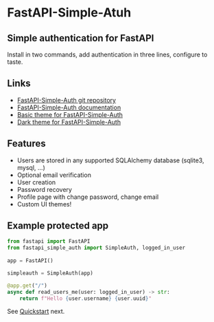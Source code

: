 # FastAPI-Simple-Atuh

## Simple authentication for FastAPI

Install in two commands, add authentication in three lines, configure to taste.

## Links
- [FastAPI-Simple-Auth git repository](https://github.com/yaroslaff/fastapi-simple-auth)
- [FastAPI-Simple-Auth documentation](https://fastapi-simple-auth.readthedocs.io/)
- [Basic theme for FastAPI-Simple-Auth](https://github.com/yaroslaff/fastapi-simple-auth-basic)
- [Dark theme for FastAPI-Simple-Auth](https://github.com/yaroslaff/fastapi-simple-auth-dark)

## Features
- Users are stored in any supported SQLAlchemy database (sqlite3, mysql, ...)
- Optional email verification
- User creation
- Password recovery
- Profile page with change password, change email
- Custom UI themes!


## Example protected app
~~~python
from fastapi import FastAPI
from fastapi_simple_auth import SimpleAuth, logged_in_user
        
app = FastAPI()

simpleauth = SimpleAuth(app)

@app.get("/")
async def read_users_me(user: logged_in_user) -> str:    
    return f"Hello {user.username} {user.uuid}"
~~~

See [Quickstart](quickstart) next.